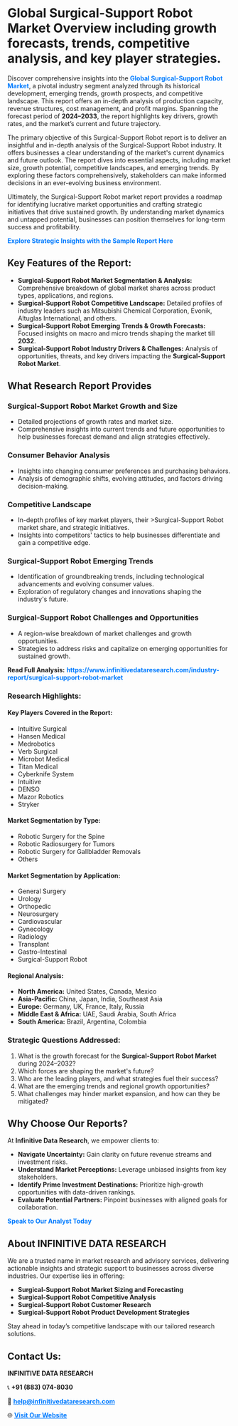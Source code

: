 <h1>Global Surgical-Support Robot Market Overview including growth forecasts, trends, competitive analysis, and key player strategies.</h1>
<p>
Discover comprehensive insights into the 
<a href="https://www.infinitivedataresearch.com/industry-report/surgical-support-robot-market" rel="dofollow" style="color: #007BFF; text-decoration: none;"><strong>Global Surgical-Support Robot Market</strong></a>, a pivotal industry segment analyzed through its historical development, emerging trends, growth prospects, and competitive landscape. This report offers an in-depth analysis of production capacity, revenue structures, cost management, and profit margins. Spanning the forecast period of <strong>2024–2033</strong>, the report highlights key drivers, growth rates, and the market’s current and future trajectory.
</p>
<p>
The primary objective of this Surgical-Support Robot report is to deliver an insightful and in-depth analysis of the Surgical-Support Robot industry. It offers businesses a clear understanding of the market's current dynamics and future outlook. The report dives into essential aspects, including market size, growth potential, competitive landscapes, and emerging trends. By exploring these factors comprehensively, stakeholders can make informed decisions in an ever-evolving business environment.
</p>
<p>
Ultimately, the Surgical-Support Robot market report provides a roadmap for identifying lucrative market opportunities and crafting strategic initiatives that drive sustained growth. By understanding market dynamics and untapped potential, businesses can position themselves for long-term success and profitability.
</p>
<p>
<a href="https://www.infinitivedataresearch.com/request-sample/reportId=103212" style="color: #007BFF; text-decoration: none;"><strong>Explore Strategic Insights with the Sample Report Here</strong></a>
</p>

<h2>Key Features of the Report:</h2>
<ul>
<li><strong>Surgical-Support Robot Market Segmentation & Analysis:</strong> Comprehensive breakdown of global market shares across product types, applications, and regions.</li>
<li><strong>Surgical-Support Robot Competitive Landscape:</strong> Detailed profiles of industry leaders such as Mitsubishi Chemical Corporation, Evonik, Altuglas International, and others.</li>
<li><strong>Surgical-Support Robot Emerging Trends & Growth Forecasts:</strong> Focused insights on macro and micro trends shaping the market till <strong>2032</strong>.</li>
<li><strong>Surgical-Support Robot Industry Drivers & Challenges:</strong> Analysis of opportunities, threats, and key drivers impacting the <strong>Surgical-Support Robot Market</strong>.</li>
</ul>

<h2>What Research Report Provides</h2>
<h3>Surgical-Support Robot Market Growth and Size</h3>
<ul>
<li>Detailed projections of growth rates and market size.</li>
<li>Comprehensive insights into current trends and future opportunities to help businesses forecast demand and align strategies effectively.</li>
</ul>

<h3>Consumer Behavior Analysis</h3>
<ul>
<li>Insights into changing consumer preferences and purchasing behaviors.</li>
<li>Analysis of demographic shifts, evolving attitudes, and factors driving decision-making.</li>
</ul>

<h3>Competitive Landscape</h3>
<ul>
<li>In-depth profiles of key market players, their >Surgical-Support Robot market share, and strategic initiatives.</li>
<li>Insights into competitors' tactics to help businesses differentiate and gain a competitive edge.</li>
</ul>

<h3>Surgical-Support Robot Emerging Trends</h3>
<ul>
<li>Identification of groundbreaking trends, including technological advancements and evolving consumer values.</li>
<li>Exploration of regulatory changes and innovations shaping the industry's future.</li>
</ul>

<h3>Surgical-Support Robot Challenges and Opportunities</h3>
<ul>
<li>A region-wise breakdown of market challenges and growth opportunities.</li>
<li>Strategies to address risks and capitalize on emerging opportunities for sustained growth.</li>
</ul>
<p><strong>Read Full Analysis:</strong> <a href="https://www.infinitivedataresearch.com/industry-report/surgical-support-robot-market" rel="dofollow" style="color: #007BFF; text-decoration: none;"><strong>https://www.infinitivedataresearch.com/industry-report/surgical-support-robot-market</strong></a></p>
<h3>Research Highlights:</h3>
<h4>Key Players Covered in the Report:</h4>
<ul><li>Intuitive Surgical</li><li>Hansen Medical</li><li>Medrobotics</li><li>Verb Surgical</li><li>Microbot Medical</li><li>Titan Medical</li><li>Cyberknife System</li><li>Intuitive</li><li>DENSO</li><li>Mazor Robotics</li><li>Stryker</li></ul>
<h4>Market Segmentation by Type:</h4>
<ul><li>Robotic Surgery for the Spine</li><li>Robotic Radiosurgery for Tumors</li><li>Robotic Surgery for Gallbladder Removals</li><li>Others</li></ul>
<h4>Market Segmentation by Application:</h4>
<ul><li>General Surgery</li><li>Urology</li><li>Orthopedic</li><li>Neurosurgery</li><li>Cardiovascular</li><li>Gynecology</li><li>Radiology</li><li>Transplant</li><li>Gastro-Intestinal</li><li>Surgical-Support Robot</li></ul>

<h4>Regional Analysis:</h4>
<ul>
<li><strong>North America:</strong> United States, Canada, Mexico</li>
<li><strong>Asia-Pacific:</strong> China, Japan, India, Southeast Asia</li>
<li><strong>Europe:</strong> Germany, UK, France, Italy, Russia</li>
<li><strong>Middle East & Africa:</strong> UAE, Saudi Arabia, South Africa</li>
<li><strong>South America:</strong> Brazil, Argentina, Colombia</li>
</ul>

<h3>Strategic Questions Addressed:</h3>
<ol>
<li>What is the growth forecast for the <strong>Surgical-Support Robot Market</strong> during 2024–2032?</li>
<li>Which forces are shaping the market's future?</li>
<li>Who are the leading players, and what strategies fuel their success?</li>
<li>What are the emerging trends and regional growth opportunities?</li>
<li>What challenges may hinder market expansion, and how can they be mitigated?</li>
</ol>

<h2>Why Choose Our Reports?</h2>
<p>At <strong>Infinitive Data Research</strong>, we empower clients to:</p>
<ul>
<li><strong>Navigate Uncertainty:</strong> Gain clarity on future revenue streams and investment risks.</li>
<li><strong>Understand Market Perceptions:</strong> Leverage unbiased insights from key stakeholders.</li>
<li><strong>Identify Prime Investment Destinations:</strong> Prioritize high-growth opportunities with data-driven rankings.</li>
<li><strong>Evaluate Potential Partners:</strong> Pinpoint businesses with aligned goals for collaboration.</li>
</ul>
<p><a href="https://www.infinitivedataresearch.com/industry-report/surgical-support-robot-market" rel="dofollow" style="color: #007BFF; text-decoration: none;"><strong>Speak to Our Analyst Today</strong></a></p>

<h2>About INFINITIVE DATA RESEARCH</h2>
<p>We are a trusted name in market research and advisory services, delivering actionable insights and strategic support to businesses across diverse industries. Our expertise lies in offering:</p>
<ul>
<li><strong>Surgical-Support Robot Market Sizing and Forecasting</strong></li>
<li><strong>Surgical-Support Robot Competitive Analysis</strong></li>
<li><strong>Surgical-Support Robot Customer Research</strong></li>
<li><strong>Surgical-Support Robot Product Development Strategies</strong></li>
</ul>
<p>Stay ahead in today’s competitive landscape with our tailored research solutions.</p>

<h2>Contact Us:</h2>
<p><strong>INFINITIVE DATA RESEARCH</strong></p>
<p>📞 <strong>+91 (883) 074-8030</strong></p>
<p>📧 <strong><a href="mailto:help@infinitivedataresearch.com" style="color: #007BFF;">help@infinitivedataresearch.com</a></strong></p>
<p>🌐 <strong><a href="https://www.infinitivedataresearch.com" rel="dofollow" style="color: #007BFF;">Visit Our Website</a></strong></p>